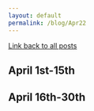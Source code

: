```yaml
---
layout: default
permalink: /blog/Apr22
---
```


[Link back to all posts](https://alxwen711.github.io/blog)

## April 1st-15th



## April 16th-30th
